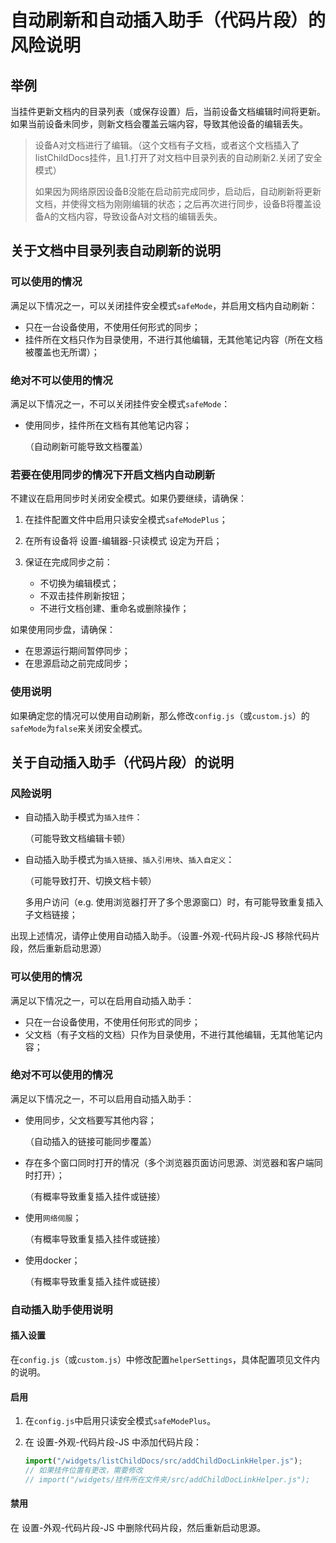 # 自动刷新和自动插入助手（代码片段）的风险说明

## 举例

当挂件更新文档内的目录列表（或保存设置）后，当前设备文档编辑时间将更新。如果当前设备未同步，则新文档会覆盖云端内容，导致其他设备的编辑丢失。

> 设备A对文档进行了编辑。（这个文档有子文档，或者这个文档插入了listChildDocs挂件，且1.打开了对文档中目录列表的自动刷新2.关闭了安全模式）
> 
> 如果因为网络原因设备B没能在启动前完成同步，启动后，自动刷新将更新文档，并使得文档为刚刚编辑的状态；之后再次进行同步，设备B将覆盖设备A的文档内容，导致设备A对文档的编辑丢失。

## 关于文档中目录列表自动刷新的说明

### 可以使用的情况

满足以下情况之一，可以关闭挂件安全模式`safeMode`，并启用文档内自动刷新：

- 只在一台设备使用，不使用任何形式的同步；
- 挂件所在文档只作为目录使用，不进行其他编辑，无其他笔记内容（所在文档被覆盖也无所谓）；

### 绝对不可以使用的情况

满足以下情况之一，不可以关闭挂件安全模式`safeMode`：

- 使用同步，挂件所在文档有其他笔记内容；

  （自动刷新可能导致文档覆盖）

### 若要在使用同步的情况下开启文档内自动刷新

不建议在启用同步时关闭安全模式。如果仍要继续，请确保：

1. 在挂件配置文件中启用只读安全模式`safeModePlus`；
2. 在所有设备将 设置-编辑器-只读模式 设定为开启；
3. 保证在完成同步之前：

   - 不切换为编辑模式；
   - 不双击挂件刷新按钮；
   - 不进行文档创建、重命名或删除操作；

如果使用同步盘，请确保：

- 在思源运行期间暂停同步；
- 在思源启动之前完成同步；

### 使用说明

如果确定您的情况可以使用自动刷新，那么修改`config.js`（或`custom.js`）的`safeMode`为`false`来关闭安全模式。

## 关于自动插入助手（代码片段）的说明

### 风险说明

- 自动插入助手模式为`插入挂件`：
  
  （可能导致文档编辑卡顿）

- 自动插入助手模式为`插入链接`、`插入引用块`、`插入自定义`：
  
  （可能导致打开、切换文档卡顿）

  多用户访问（e.g. 使用浏览器打开了多个思源窗口）时，有可能导致重复插入子文档链接；

出现上述情况，请停止使用自动插入助手。（设置-外观-代码片段-JS 移除代码片段，然后重新启动思源）

### 可以使用的情况

满足以下情况之一，可以在启用自动插入助手：

- 只在一台设备使用，不使用任何形式的同步；
- 父文档（有子文档的文档）只作为目录使用，不进行其他编辑，无其他笔记内容；

### 绝对不可以使用的情况

满足以下情况之一，不可以启用自动插入助手：

- 使用同步，父文档要写其他内容；

  （自动插入的链接可能同步覆盖）

- 存在多个窗口同时打开的情况（多个浏览器页面访问思源、浏览器和客户端同时打开）；
  
  （有概率导致重复插入挂件或链接）

- 使用`网络伺服`；

  （有概率导致重复插入挂件或链接）

- 使用docker；

  （有概率导致重复插入挂件或链接）

### 自动插入助手使用说明

#### 插入设置

在`config.js`（或`custom.js`）中修改配置`helperSettings`，具体配置项见文件内的说明。

#### 启用

1. 在`config.js`中启用只读安全模式`safeModePlus`。

2. 在 设置-外观-代码片段-JS 中添加代码片段：

    ```javascript
    import("/widgets/listChildDocs/src/addChildDocLinkHelper.js");
    // 如果挂件位置有更改，需要修改
    // import("/widgets/挂件所在文件夹/src/addChildDocLinkHelper.js");
    ```

#### 禁用

在 设置-外观-代码片段-JS 中删除代码片段，然后重新启动思源。